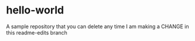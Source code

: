 # hello-world
A sample repository that you can delete any time
I am making a CHANGE in this readme-edits branch
